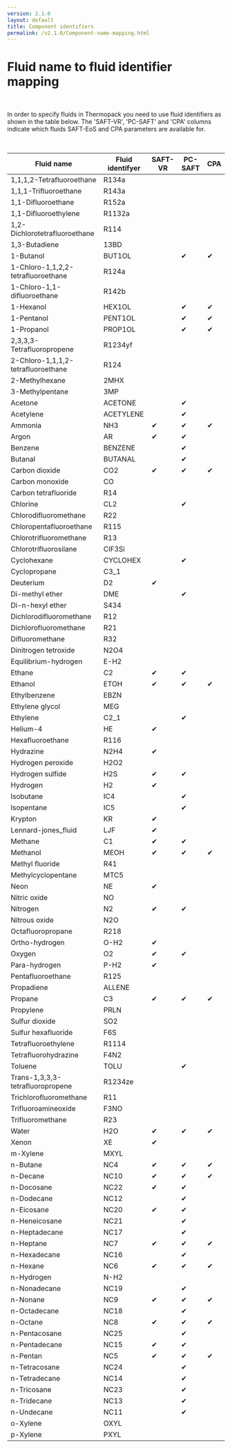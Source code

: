 ```yaml
---
version: 2.1.0
layout: default
title: Component identifiers
permalink: /v2.1.0/Component-name-mapping.html
---
```


<!---
This is an auto-generated file, written by the module at addon/pyUtils/compdatadb.py
Generated at : 2023-08-17T16:32:08.374065
This is the same module that is used to generate the Fortran
component database files.
--->


# Fluid name to fluid identifier mapping
&nbsp;

In order to specify fluids in Thermopack you need to use fluid identifiers as shown in the table below. The 'SAFT-VR', 'PC-SAFT' and 'CPA' columns indicate which fluids SAFT-EoS and CPA parameters are available for.

&nbsp;

| Fluid name | Fluid identifyer | SAFT-VR | PC-SAFT | CPA |
| ------------------------ | ----------- | ---- | ---- | ---- |
| 1,1,1,2-Tetrafluoroethane | R134a |   |   |   |
| 1,1,1-Trifluoroethane | R143a |   |   |   |
| 1,1-Difluoroethane | R152a |   |   |   |
| 1,1-Difluoroethylene | R1132a |   |   |   |
| 1,2-Dichlorotetrafluoroethane | R114 |   |   |   |
| 1,3-Butadiene | 13BD |   |   |   |
| 1-Butanol | BUT1OL |   | &#10004; | &#10004; |
| 1-Chloro-1,1,2,2-tetrafluoroethane | R124a |   |   |   |
| 1-Chloro-1,1-difluoroethane | R142b |   |   |   |
| 1-Hexanol | HEX1OL |   | &#10004; | &#10004; |
| 1-Pentanol | PENT1OL |   | &#10004; | &#10004; |
| 1-Propanol | PROP1OL |   | &#10004; | &#10004; |
| 2,3,3,3-Tetrafluoropropene | R1234yf |   |   |   |
| 2-Chloro-1,1,1,2-tetrafluoroethane | R124 |   |   |   |
| 2-Methylhexane | 2MHX |   |   |   |
| 3-Methylpentane | 3MP |   |   |   |
| Acetone | ACETONE |   | &#10004; |   |
| Acetylene | ACETYLENE |   | &#10004; |   |
| Ammonia | NH3 | &#10004; | &#10004; | &#10004; |
| Argon | AR | &#10004; | &#10004; |   |
| Benzene | BENZENE |   | &#10004; |   |
| Butanal | BUTANAL |   | &#10004; |   |
| Carbon dioxide | CO2 | &#10004; | &#10004; | &#10004; |
| Carbon monoxide | CO |   |   |   |
| Carbon tetrafluoride | R14 |   |   |   |
| Chlorine | CL2 |   | &#10004; |   |
| Chlorodifluoromethane | R22 |   |   |   |
| Chloropentafluoroethane | R115 |   |   |   |
| Chlorotrifluoromethane | R13 |   |   |   |
| Chlorotrifluorosilane | ClF3Si |   |   |   |
| Cyclohexane | CYCLOHEX |   | &#10004; |   |
| Cyclopropane | C3_1 |   |   |   |
| Deuterium | D2 | &#10004; |   |   |
| Di-methyl ether | DME |   | &#10004; |   |
| Di-n-hexyl ether | S434 |   |   |   |
| Dichlorodifluoromethane | R12 |   |   |   |
| Dichlorofluoromethane | R21 |   |   |   |
| Difluoromethane | R32 |   |   |   |
| Dinitrogen tetroxide | N2O4 |   |   |   |
| Equilibrium-hydrogen | E-H2 |   |   |   |
| Ethane | C2 | &#10004; | &#10004; |   |
| Ethanol | ETOH | &#10004; | &#10004; | &#10004; |
| Ethylbenzene | EBZN |   |   |   |
| Ethylene glycol | MEG |   |   |   |
| Ethylene | C2_1 |   | &#10004; |   |
| Helium-4 | HE | &#10004; |   |   |
| Hexafluoroethane | R116 |   |   |   |
| Hydrazine | N2H4 | &#10004; |   |   |
| Hydrogen peroxide | H2O2 |   |   |   |
| Hydrogen sulfide | H2S | &#10004; | &#10004; |   |
| Hydrogen | H2 | &#10004; |   |   |
| Isobutane | IC4 |   | &#10004; |   |
| Isopentane | IC5 |   | &#10004; |   |
| Krypton | KR | &#10004; |   |   |
| Lennard-jones_fluid | LJF | &#10004; |   |   |
| Methane | C1 | &#10004; | &#10004; |   |
| Methanol | MEOH | &#10004; | &#10004; | &#10004; |
| Methyl fluoride | R41 |   |   |   |
| Methylcyclopentane | MTC5 |   |   |   |
| Neon | NE | &#10004; |   |   |
| Nitric oxide | NO |   |   |   |
| Nitrogen | N2 | &#10004; | &#10004; |   |
| Nitrous oxide | N2O |   |   |   |
| Octafluoropropane | R218 |   |   |   |
| Ortho-hydrogen | O-H2 | &#10004; |   |   |
| Oxygen | O2 | &#10004; | &#10004; |   |
| Para-hydrogen | P-H2 | &#10004; |   |   |
| Pentafluoroethane | R125 |   |   |   |
| Propadiene | ALLENE |   |   |   |
| Propane | C3 | &#10004; | &#10004; | &#10004; |
| Propylene | PRLN |   |   |   |
| Sulfur dioxide | SO2 |   |   |   |
| Sulfur hexafluoride | F6S |   |   |   |
| Tetrafluoroethylene | R1114 |   |   |   |
| Tetrafluorohydrazine | F4N2 |   |   |   |
| Toluene | TOLU |   | &#10004; |   |
| Trans-1,3,3,3-tetrafluoropropene | R1234ze |   |   |   |
| Trichlorofluoromethane | R11 |   |   |   |
| Trifluoroamineoxide | F3NO |   |   |   |
| Trifluoromethane | R23 |   |   |   |
| Water | H2O | &#10004; | &#10004; | &#10004; |
| Xenon | XE | &#10004; |   |   |
| m-Xylene | MXYL |   |   |   |
| n-Butane | NC4 | &#10004; | &#10004; | &#10004; |
| n-Decane | NC10 | &#10004; | &#10004; | &#10004; |
| n-Docosane | NC22 | &#10004; | &#10004; |   |
| n-Dodecane | NC12 |   | &#10004; |   |
| n-Eicosane | NC20 | &#10004; | &#10004; |   |
| n-Heneicosane | NC21 |   | &#10004; |   |
| n-Heptadecane | NC17 |   | &#10004; |   |
| n-Heptane | NC7 | &#10004; | &#10004; | &#10004; |
| n-Hexadecane | NC16 |   | &#10004; |   |
| n-Hexane | NC6 | &#10004; | &#10004; | &#10004; |
| n-Hydrogen | N-H2 |   |   |   |
| n-Nonadecane | NC19 |   | &#10004; |   |
| n-Nonane | NC9 | &#10004; | &#10004; | &#10004; |
| n-Octadecane | NC18 |   | &#10004; |   |
| n-Octane | NC8 | &#10004; | &#10004; | &#10004; |
| n-Pentacosane | NC25 |   | &#10004; |   |
| n-Pentadecane | NC15 | &#10004; | &#10004; |   |
| n-Pentan | NC5 | &#10004; | &#10004; | &#10004; |
| n-Tetracosane | NC24 |   | &#10004; |   |
| n-Tetradecane | NC14 |   | &#10004; |   |
| n-Tricosane | NC23 |   | &#10004; |   |
| n-Tridecane | NC13 |   | &#10004; |   |
| n-Undecane | NC11 |   | &#10004; |   |
| o-Xylene | OXYL |   |   |   |
| p-Xylene | PXYL |   |   |   |
